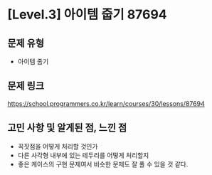 # [Level.3] 아이템 줍기 87694
## 문제 유형
- 아이템 줍기

## 문제 링크
https://school.programmers.co.kr/learn/courses/30/lessons/87694

## 고민 사항 및 알게된 점, 느낀 점
- 꼭짓점을 어떻게 처리할 것인가
- 다른 사각형 내부에 있는 테두리를 어떻게 처리할지
- 좋은 케이스의 구현 문제여서 비슷한 문제도 잘 풀 수 있을 것 같다.
  

